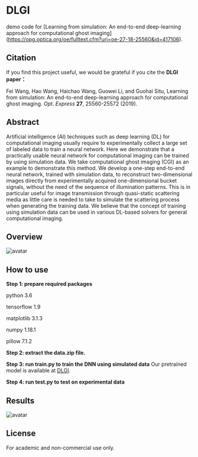 # DLGI
demo code for [Learning from simulation: An end-to-end deep-learning approach for computational ghost imaging] (https://opg.optica.org/oe/fulltext.cfm?uri=oe-27-18-25560&id=417106).

## Citation
If you find this project useful, we would be grateful if you cite the **DLGI paper：**

Fei Wang, Hao Wang, Haichao Wang, Guowei Li, and Guohai Situ, Learning from simulation: An end-to-end deep-learning approach for computational ghost imaging. *Opt. Express* **27**, 25560-25572 (2019).

## Abstract
Artificial intelligence (AI) techniques such as deep learning (DL) for computational imaging usually require to experimentally collect a large set of labeled data to train a neural network. Here we demonstrate that a practically usable neural network for computational imaging can be trained by using simulation data. We take computational ghost imaging (CGI) as an example to demonstrate this method. We develop a one-step end-to-end neural network, trained with simulation data, to reconstruct two-dimensional images directly from experimentally acquired one-dimensional bucket signals, without the need of the sequence of illumination patterns. This is in particular useful for image transmission through quasi-static scattering media as little care is needed to take to simulate the scattering process when generating the training data. We believe that the concept of training using simulation data can be used in various DL-based solvers for general computational imaging.

## Overview
![avatar](https://opg.optica.org/getimagev2.cfm?img=R3RfYl7UiH58IPjj0cEs4RIekWvYo1%2BczZ1eUT7nk4c%3D)

## How to use
**Step 1: prepare required packages**

python 3.6

tensorflow 1.9

matplotlib 3.1.3

numpy 1.18.1

pillow 7.1.2

**Step 2: extract the data.zip file.**

**Step 3: run train.py to train the DNN using simulated data**
Our pretrained model is available at [DLGI](https://drive.google.com/file/d/12DmpaUAVgL5srvdEyst4M0ZEYAwpF9Sw/view?usp=sharing).

**Step 4: run test.py to test on experimental data**

## Results
![avatar](https://opg.optica.org/getimagev2.cfm?img=lpPlLTEXInXX6MLyDMvBFDVCRka7tl0PN9%2BqTuSQxwI%3D)
## License
For academic and non-commercial use only.
